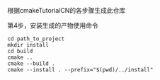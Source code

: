 根据cmakeTutorialCN的各步骤生成此仓库

第4步，安装生成的产物使用命令
```shell
cd path_to_project
mkdir install
cd build
cmake ..
cmake --build .
cmake --install . --prefix="$(pwd)/../install"
```